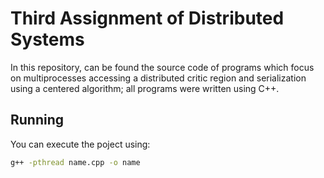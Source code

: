 # Third Assignment of Distributed Systems
In this repository, can be found the source code of programs which focus on multiprocesses accessing a distributed critic region and serialization using a centered algorithm; all programs were written using C++.
## Running
You can execute the poject using:
```sh
g++ -pthread name.cpp -o name
```
